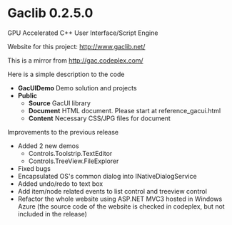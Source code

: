 # Gaclib 0.2.5.0


GPU Accelerated C++ User Interface/Script Engine

Website for this project: http://www.gaclib.net/

This is a mirror from http://gac.codeplex.com/

Here is a simple description to the code
* **GacUIDemo** Demo solution and projects
* **Public** 
    * **Source** GacUI library
    * **Document** HTML document. Please start at reference_gacui.html
    * **Content** Necessary CSS/JPG files for document

Improvements to the previous release 
* Added 2 new demos 
    * Controls.Toolstrip.TextEditor
    * Controls.TreeView.FileExplorer
* Fixed bugs
* Encapsulated OS's common dialog into INativeDialogService
* Added undo/redo to text box
* Add item/node related events to list control and treeview control
* Refactor the whole website using ASP.NET MVC3 hosted in Windows Azure (the source code of the website is checked in codeplex, but not included in the release)